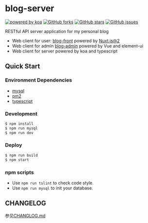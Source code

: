[koa]: https://koajs.com
[koa-image]: https://img.shields.io/badge/Powered%20By-Koa-df0541.svg?style=flat-square
[blog-front]: https://github.com/Chance722/blog-front
[blog-admin]: https://github.com/Chance722/blog-admin

# blog-server

[![powered by koa][koa-image]][koa]
[![GitHub forks](https://img.shields.io/github/forks/Chance722/blog-server.svg?style=flat-square)](https://github.com/Chance722/blog-server/network/members)
[![GitHub stars](https://img.shields.io/github/stars/Chance722/blog-server.svg?style=flat-square)](https://github.com/Chance722/blog-server/stargazers)
[![GitHub issues](https://img.shields.io/github/issues/Chance722/blog-server.svg?style=flat-square)](https://github.com/Chance722/blog-server/issues)


RESTful API server application for my personal blog

* Web client for user: [blog-front]([blog-front]) powered by [Nuxt.js@2](https://github.com/nuxt/nuxt.js)
* Web client for admin [blog-admin]([blog-admin]) powered by Vue and element-ui
* Web client for server powered by koa and typescript

## Quick Start

### Environment Dependencies

- [mysql](https://www.mysql.com/)
- [pm2](http://pm2.keymetrics.io/)
- [typescript](http://www.typescriptlang.org/)

### Development

``` bash
$ npm install
$ npm run mysql
$ npm run dev
```

### Deploy

``` bash
$ npm run build
$ npm start
```

### npm scripts

- Use `npm run tslint` to check code style.
- Use `npm run mysql` to init your database.

## CHANGELOG

参见[CHANGLOG.md](https://github.com/Chance722/blog-server/blob/master/CHANGELOG.md)

